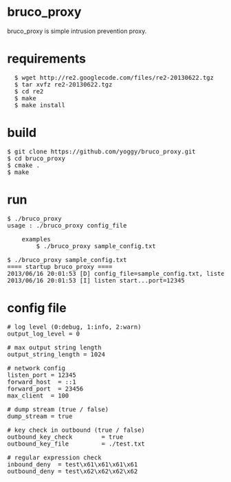 bruco_proxy
================
bruco_proxy is simple intrusion prevention proxy.


requirements
================
<pre>
  $ wget http://re2.googlecode.com/files/re2-20130622.tgz
  $ tar xvfz re2-20130622.tgz
  $ cd re2
  $ make
  $ make install
</pre>


build
================
<pre>
$ git clone https://github.com/yoggy/bruco_proxy.git
$ cd bruco_proxy
$ cmake .
$ make
</pre>

run
================
<pre>
$ ./bruco_proxy
usage : ./bruco_proxy config_file

    examples
        $ ./bruco_proxy sample_config.txt

$ ./bruco_proxy sample_config.txt
==== startup bruco_proxy ====
2013/06/16 20:01:53 [D] config_file=sample_config.txt, listen_port=12345, forward_host=::1, forward_port=80, max_client=100
2013/06/16 20:01:53 [I] listen start...port=12345
</pre>

config file
================
<pre>
# log level (0:debug, 1:info, 2:warn)
output_log_level = 0

# max output string length
output_string_length = 1024

# network config
listen_port = 12345
forward_host  = ::1
forward_port  = 23456 
max_client  = 100

# dump stream (true / false)
dump_stream = true

# key check in outbound (true / false)
outbound_key_check        = true
outbound_key_file         = ./test.txt

# regular expression check
inbound_deny  = test\x61\x61\x61\x61
outbound_deny = test\x62\x62\x62\x62

</pre>

